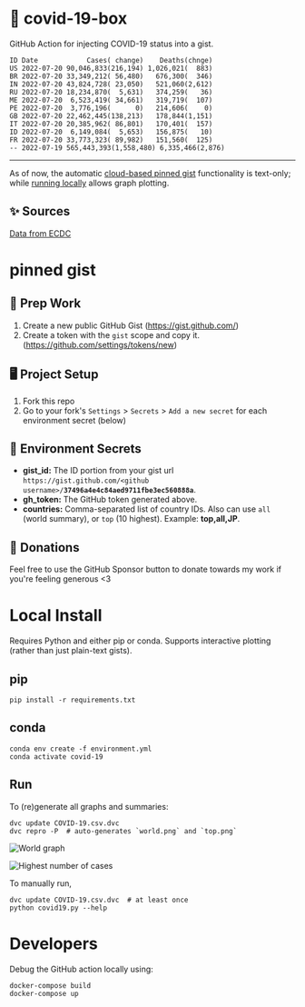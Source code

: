 # 🏥 covid-19-box

GitHub Action for injecting COVID-19 status into a gist.

```
ID Date            Cases( change)    Deaths(chnge)
US 2022-07-20 90,046,833(216,194) 1,026,021(  883)
BR 2022-07-20 33,349,212( 56,480)   676,300(  346)
IN 2022-07-20 43,824,728( 23,050)   521,060(2,612)
RU 2022-07-20 18,234,870(  5,631)   374,259(   36)
ME 2022-07-20  6,523,419( 34,661)   319,719(  107)
PE 2022-07-20  3,776,196(      0)   214,606(    0)
GB 2022-07-20 22,462,445(138,213)   178,844(1,151)
IT 2022-07-20 20,385,962( 86,801)   170,401(  157)
ID 2022-07-20  6,149,084(  5,653)   156,875(   10)
FR 2022-07-20 33,773,323( 89,982)   151,560(  125)
-- 2022-07-19 565,443,393(1,558,480) 6,335,466(2,876)
```

---

As of now, the automatic [cloud-based pinned gist](#pinned-gist) functionality is text-only;
while [running locally](#local-install) allows graph plotting.

## ✨ Sources

[Data from ECDC](https://www.ecdc.europa.eu/en/publications-data/download-todays-data-geographic-distribution-covid-19-cases-worldwide)

# pinned gist

## 🎒 Prep Work
1. Create a new public GitHub Gist (https://gist.github.com/)
1. Create a token with the `gist` scope and copy it. (https://github.com/settings/tokens/new)

## 🖥 Project Setup
1. Fork this repo
1. Go to your fork's `Settings` > `Secrets` > `Add a new secret` for each environment secret (below)

## 🤫 Environment Secrets
- **gist_id:** The ID portion from your gist url `https://gist.github.com/<github username>/`**`37496a4e4c84aed9711fbe3ec560888a`**.
- **gh_token:** The GitHub token generated above.
- **countries:** Comma-separated list of country IDs. Also can use `all` (world summary), or `top` (10 highest). Example: **top,all,JP**.

## 💸 Donations

Feel free to use the GitHub Sponsor button to donate towards my work if you're feeling generous <3

# Local Install

Requires Python and either pip or conda. Supports interactive plotting (rather than just plain-text gists).

## pip

```
pip install -r requirements.txt
```

## conda

```
conda env create -f environment.yml
conda activate covid-19
```

## Run

To (re)generate all graphs and summaries:

```
dvc update COVID-19.csv.dvc
dvc repro -P  # auto-generates `world.png` and `top.png`
```

![World graph](world.png)

![Highest number of cases](top.png)

To manually run,

```
dvc update COVID-19.csv.dvc  # at least once
python covid19.py --help
```

# Developers

Debug the GitHub action locally using:

```
docker-compose build
docker-compose up
```
